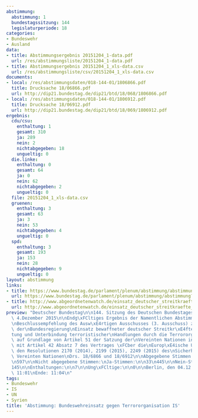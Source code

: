```yaml
---
abstimmung:
  abstimmung: 1
  bundestagssitzung: 144
  legislaturperiode: 18
categories:
- Bundeswehr
- Ausland
data:
- title: Abstimmungsergebnis 20151204_1-data.pdf
  url: /res/abstimmungsliste/20151204_1-data.pdf
- title: Abstimmungsergebnis 20151204_1_xls-data.csv
  url: /res/abstimmungsliste/csv/20151204_1_xls-data.csv
documents:
- local: /res/abstimmungsdaten/018-144-01/1806866.pdf
  title: Drucksache 18/06866.pdf
  url: http://dip21.bundestag.de/dip21/btd/18/068/1806866.pdf
- local: /res/abstimmungsdaten/018-144-01/1806912.pdf
  title: Drucksache 18/06912.pdf
  url: http://dip21.bundestag.de/dip21/btd/18/069/1806912.pdf
ergebnis:
  cdu/csu:
    enthaltung: 1
    gesamt: 310
    ja: 289
    nein: 2
    nichtabgegeben: 18
    ungueltig: 0
  die.linke:
    enthaltung: 0
    gesamt: 64
    ja: 0
    nein: 62
    nichtabgegeben: 2
    ungueltig: 0
  file: 20151204_1_xls-data.csv
  gruenen:
    enthaltung: 3
    gesamt: 63
    ja: 3
    nein: 53
    nichtabgegeben: 4
    ungueltig: 0
  spd:
    enthaltung: 3
    gesamt: 193
    ja: 153
    nein: 28
    nichtabgegeben: 9
    ungueltig: 0
layout: abstimmung
links:
- title: https://www.bundestag.de/parlament/plenum/abstimmung/abstimmung?id=378
  url: https://www.bundestag.de/parlament/plenum/abstimmung/abstimmung?id=378
- title: http://www.abgeordnetenwatch.de/einsatz_deutscher_streitkraefte_gegen_den_is_in_syrien-1105-777.html
  url: http://www.abgeordnetenwatch.de/einsatz_deutscher_streitkraefte_gegen_den_is_in_syrien-1105-777.html
preview: "Deutscher Bundestag\n\n144. Sitzung des Deutschen Bundestages\nam Freitag,\
  \ 4.Dezember 2015\n\nEndg\xFCltiges Ergebnis der Namentlichen Abstimmung Nr. 1\n\
  \nBeschlussempfehlung des Ausw\xE4rtigen Ausschusses (3. Ausschuss) zu dem Antrag\
  \ der\nBundesregierung\nEinsatz bewaffneter deutscher Streitkr\xE4fte zur Verh\xFC\
  tung und Unterbindung terroristischer\nHandlungen durch die Terrororganisation IS\
  \ auf Grundlage von Artikel 51 der Satzung der\nVereinten Nationen in Verbindung\
  \ mit Artikel 42 Absatz 7 des Vertrages \xFCber die\nEurop\xE4ische Union sowie\
  \ den Resolutionen 2170 (2014), 2199 (2015), 2249 (2015) des\nSicherheitsrates der\
  \ Vereinten Nationen\nDrs. 18/6866 und 18/6912\n\nAbgegebene Stimmen insgesamt:\n\
  \n597\n\nNicht abgegebene Stimmen:\nJa-Stimmen:\n\n33\n445\n\nNein-Stimmen:\n\n\
  145\n\nEnthaltungen:\n\n7\n\nUng\xFCltige:\n\n0\n\nBerlin, den 04.12.2015\n\nBeginn:\
  \ 11:01\nEnde: 11:04\n"
tags:
- Bundeswehr
- IS
- UN
- Syrien
title: 'Abstimmung: Bundeswehreinsatz gegen Terrororganisation IS'
---
```

